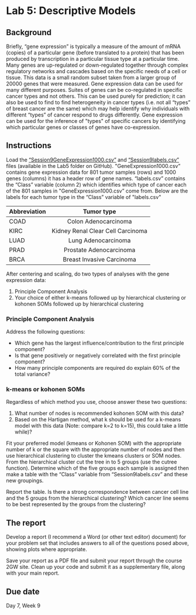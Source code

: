 # Lab 5: Descriptive Models

## Background

Briefly, “gene expression” is typically a measure of the amount of mRNA (copies) of a particular gene (before translated to a protein) that has been produced by transcription in a particular tissue type at a particular time.  Many genes are up-regulated or down-regulated together through complex regulatory networks and cascades based on the specific needs of a cell or tissue.  This data is a small random subset taken from a larger group of 20000 genes that were measured.  Gene expression data can be used for many different purposes.  Suites of genes can be co-regulated in specific cancer types and not others. This can be used purely for prediction; it can also be used to find to find heterogeneity in cancer types (i.e. not all “types” of breast cancer are the same) which may help identify why individuals with different “types” of cancer respond to drugs differently. Gene expression can be used for the inference of "types" of specific cancers by identifying which particular genes or classes of genes have co-expression.  

## Instructions

Load the [“Session9GeneExpression1000.csv”](https://github.com/gwcbi/ResearchAnalyticsLabs/raw/master/Labs/Lab5/Session9GeneExpression1000.csv) and [“Session9labels.csv”](https://github.com/gwcbi/ResearchAnalyticsLabs/raw/master/Labs/Lab5/Session9labels.csv) files (available in the Lab5 folder on GitHub). "GeneExpression1000.csv” contains gene expression data for 801 tumor samples (rows) and 1000 genes (columns) it has a header row of gene names. “labels.csv” contains the “Class” variable (column 2) which identifies which type of cancer each of the 801 samples in "GeneExpression1000.csv” come from. Below are the labels for each tumor type in the “Class” variable of "labels.csv"

|  Abbreviation | Tumor type |
| :------------ | :--------------: |
| COAD | Colon Adenocarcinoma |
| KIRC | Kidney Renal Clear Cell Carcinoma |
| LUAD | Lung Adenocarcinoma |
| PRAD | Prostate Adenocarcinoma |
| BRCA | Breast Invasive Carcinoma |


After centering and scaling, do two types of analyses with the gene expression data:

1. Principle Component Analysis
2. Your choice of either k-means followed up by hierarchical clustering or kohonen SOMs followed up by hierarchical clustering

### Principle Component Analysis

Address the following questions:

* Which gene has the largest influence/contribution to the first principle component?
* Is that gene positively or negatively correlated with the first principle component?
* How many principle components are required do explain 60% of the total variance?

### k-means  or kohonen SOMs 

Regardless of which method you use, choose answer these two questions:

1. What number of nodes is recommended kohonen SOM with this data?
2. Based on the Hartigan method, what k should be used for a k-means model with this data (Note: compare k=2 to k=15), this could take a little while)?

Fit your preferred model (kmeans or Kohonen SOM) with the appropriate number of k or the square with the appropriate number of nodes and then use hierarchical clustering to cluster the kmeans clusters or SOM nodes.  From the hierarchical cluster cut the tree in to 5 groups (use the cutree function). Determine which of the five groups each sample is assigned then make a table with the “Class” variable from “Session9labels.csv” and these new groupings.  

Report the table. Is there a strong correspondence between cancer cell line and the 5 groups from the hierarchical clustering?  Which cancer line seems to be best represented by the groups from the clustering?


## The report

Develop a report (I recommend a Word (or other text editor) document) for your problem set that includes answers to all of the questions posed above, showing plots where appropriate.

Save your report as a PDF file and submit your report through the course 2GW site. Clean up your code and submit it as a supplementary file, along with your main report.

## Due date

Day 7, Week 9
